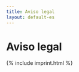 ```yaml
---
title: Aviso legal
layout: default-es
---
```




<!-- GENERATED FILE -- DO NOT EDIT -->



# Aviso legal

{% include imprint.html %}
